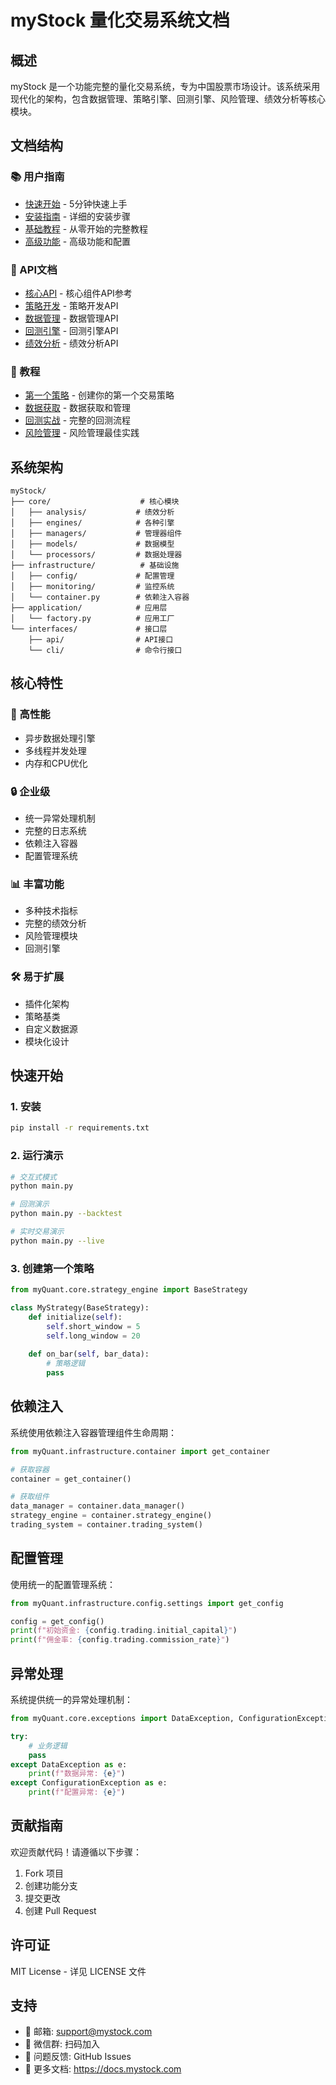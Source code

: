 # myStock 量化交易系统文档

## 概述

myStock 是一个功能完整的量化交易系统，专为中国股票市场设计。该系统采用现代化的架构，包含数据管理、策略引擎、回测引擎、风险管理、绩效分析等核心模块。

## 文档结构

### 📚 用户指南
- [快速开始](user-guide/quick-start.md) - 5分钟快速上手
- [安装指南](user-guide/installation.md) - 详细的安装步骤
- [基础教程](user-guide/basic-tutorial.md) - 从零开始的完整教程
- [高级功能](user-guide/advanced-features.md) - 高级功能和配置

### 🔧 API文档
- [核心API](api/core-api.md) - 核心组件API参考
- [策略开发](api/strategy-development.md) - 策略开发API
- [数据管理](api/data-management.md) - 数据管理API
- [回测引擎](api/backtest-engine.md) - 回测引擎API
- [绩效分析](api/performance-analysis.md) - 绩效分析API

### 🎯 教程
- [第一个策略](tutorials/first-strategy.md) - 创建你的第一个交易策略
- [数据获取](tutorials/data-fetching.md) - 数据获取和管理
- [回测实战](tutorials/backtesting.md) - 完整的回测流程
- [风险管理](tutorials/risk-management.md) - 风险管理最佳实践

## 系统架构

```
myStock/
├── core/                    # 核心模块
│   ├── analysis/           # 绩效分析
│   ├── engines/            # 各种引擎
│   ├── managers/           # 管理器组件
│   ├── models/             # 数据模型
│   └── processors/         # 数据处理器
├── infrastructure/          # 基础设施
│   ├── config/             # 配置管理
│   ├── monitoring/         # 监控系统
│   └── container.py        # 依赖注入容器
├── application/            # 应用层
│   └── factory.py          # 应用工厂
└── interfaces/             # 接口层
    ├── api/                # API接口
    └── cli/                # 命令行接口
```

## 核心特性

### 🚀 高性能
- 异步数据处理引擎
- 多线程并发处理
- 内存和CPU优化

### 🔒 企业级
- 统一异常处理机制
- 完整的日志系统
- 依赖注入容器
- 配置管理系统

### 📊 丰富功能
- 多种技术指标
- 完整的绩效分析
- 风险管理模块
- 回测引擎

### 🛠️ 易于扩展
- 插件化架构
- 策略基类
- 自定义数据源
- 模块化设计

## 快速开始

### 1. 安装
```bash
pip install -r requirements.txt
```

### 2. 运行演示
```bash
# 交互式模式
python main.py

# 回测演示
python main.py --backtest

# 实时交易演示
python main.py --live
```

### 3. 创建第一个策略
```python
from myQuant.core.strategy_engine import BaseStrategy

class MyStrategy(BaseStrategy):
    def initialize(self):
        self.short_window = 5
        self.long_window = 20
        
    def on_bar(self, bar_data):
        # 策略逻辑
        pass
```

## 依赖注入

系统使用依赖注入容器管理组件生命周期：

```python
from myQuant.infrastructure.container import get_container

# 获取容器
container = get_container()

# 获取组件
data_manager = container.data_manager()
strategy_engine = container.strategy_engine()
trading_system = container.trading_system()
```

## 配置管理

使用统一的配置管理系统：

```python
from myQuant.infrastructure.config.settings import get_config

config = get_config()
print(f"初始资金: {config.trading.initial_capital}")
print(f"佣金率: {config.trading.commission_rate}")
```

## 异常处理

系统提供统一的异常处理机制：

```python
from myQuant.core.exceptions import DataException, ConfigurationException

try:
    # 业务逻辑
    pass
except DataException as e:
    print(f"数据异常: {e}")
except ConfigurationException as e:
    print(f"配置异常: {e}")
```

## 贡献指南

欢迎贡献代码！请遵循以下步骤：

1. Fork 项目
2. 创建功能分支
3. 提交更改
4. 创建 Pull Request

## 许可证

MIT License - 详见 LICENSE 文件

## 支持

- 📧 邮箱: support@mystock.com
- 📱 微信群: 扫码加入
- 🐛 问题反馈: GitHub Issues
- 📖 更多文档: https://docs.mystock.com